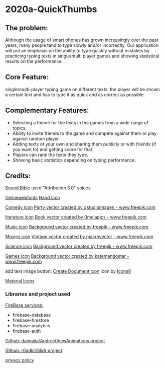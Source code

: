 # 2020a-QuickThumbs

## The problem:
Although the usage of smart phones has grown increasingly over the past years, many people tend to type slowly and/or incorrectly.
Our application will put an emphasis on the ability to type quickly without mistakes by practicing typing texts in single/multi player games and showing statistical results on the performance.

## Core Feature:
single/multi-player typing game on different texts: the player will be shown a certain text and has to type it as quick and as correct as possible.

## Complementary Features:
- Selecting a theme for the texts in the games from a wide range of topics.
- Ability to invite friends to the game and compete against them or play against random player.
- Adding texts of your own and sharing them publicly or with friends (if you want to) and getting score for that.
- Players can rank the texts they type.
- Showing basic statistics depending on typing performance.

## Credits:

[Sound Bible](http://soundbible.com/tags-meow.html)
used "Attribution 3.0" voices

[Onlinewebfonts](http://www.onlinewebfonts.com/icon)
[Hand Icon](https://www.onlinewebfonts.com/icon/333394)

[Comedy icon](https://www.freepik.com/free-vector/april-fools-day-toy-jester_5672594.htm#page=1&query=comedy&position=3)
<a href="https://www.freepik.com/free-photos-vectors/party">Party vector created by gstudioimagen - www.freepik.com</a>

[literature icon](https://www.freepik.com/free-vector/hand-drawn-books_997694.htm#page=1&query=literature&position=24)
<a href="https://www.freepik.com/free-photos-vectors/book">Book vector created by 0melapics - www.freepik.com</a>

[Music icon](https://www.freepik.com/free-vector/abstract-watercolor-background_1355098.htm#page=1&query=music&position=28
)
<a href="https://www.freepik.com/free-photos-vectors/background">Background vector created by freepik - www.freepik.com</a>

[Movies icon](https://www.freepik.com/free-vector/cinema-realistic_6372376.htm#page=1&query=movies&position=10)
<a href="https://www.freepik.com/free-photos-vectors/vintage">Vintage vector created by macrovector - www.freepik.com</a>

[Science icon](https://www.freepik.com/free-vector/science-elements-with-test-tubes-molecules_713905.htm#page=1&query=science&position=0)
<a href="https://www.freepik.com/free-photos-vectors/background">Background vector created by freepik - www.freepik.com</a>

[Games icon](https://www.freepik.com/free-vector/console-with-games-lettering-neon-sign-brick-background_2438131.htm#page=1&query=games&position=4)
<a href="https://www.freepik.com/free-photos-vectors/background">Background vector created by katemangostar - www.freepik.com</a>

add text image button: <a target="_blank" href="https://icons8.com/icons/set/add-rule">Create Document icon</a> icon by <a target="_blank" href="https://icons8.com">Icons8</a>

[Material Icons](https://material.io/resources/icons/?search=lock&style=baseline)

### Libraries and project used
[FireBase services:](https://firebase.google.com/terms)

* firebase-database
* firebase-firestore
* firebase-analytics
* firebase-auth

[Github: daimajia/AndroidViewAnimations project](https://github.com/daimajia/AndroidViewAnimations)

[Github: r0adkll/Slidr project](https://github.com/r0adkll/Slidr)

[privacy policy](https://pastebin.com/bZ1268Zv)



